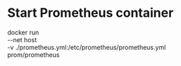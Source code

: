 # Start Prometheus container

docker run \
    --net host \
    -v ./prometheus.yml:/etc/prometheus/prometheus.yml \
    prom/prometheus